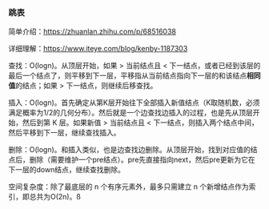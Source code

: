 ### 跳表

简单介绍：https://zhuanlan.zhihu.com/p/68516038

详细理解：https://www.iteye.com/blog/kenby-1187303

查找：O(logn)。从顶层开始，如果 > 当前结点且 < 下一结点，或者已经到该层的最后一个结点了，则平移到下一层，平移指从当前结点指向下一层的和该结点**相同值**的结点；如果 > 下一结点，则继续后移查找。

插入：O(logn)。首先确定从第K层开始往下全部插入新值结点（K取随机数，必须满足概率为1/2的几何分布）。然后就是一个边查找边插入的过程，也是先从顶层开始，然后到第 K 层。如果新值 > 当前结点且 < 下一结点，则插入两个结点中间，然后平移到下一层，继续查找插入。

删除：O(logn)。和插入类似，也是边查找边删除。从顶层开始，找到对应值的结点后，删除（需要维护一个pre结点）。pre先直接指向next，然后pre更新为它在下一层的down结点，继续查找删除。

空间复杂度：除了最底层的 n 个有序元素外，最多只需建立 n 个新增结点作为索引，即总共为O(2n)。ß

